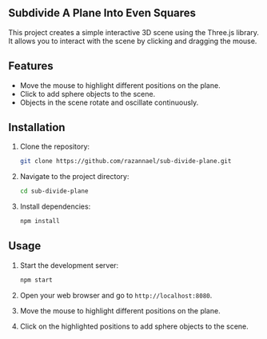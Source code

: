 ## Subdivide A Plane Into Even Squares

This project creates a simple interactive 3D scene using the Three.js library. It allows you to interact with the scene by clicking and dragging the mouse.

## Features

- Move the mouse to highlight different positions on the plane.
- Click to add sphere objects to the scene.
- Objects in the scene rotate and oscillate continuously.

## Installation

1. Clone the repository:

    ```bash
    git clone https://github.com/razannael/sub-divide-plane.git
    ```

2. Navigate to the project directory:

    ```bash
    cd sub-divide-plane
    ```

3. Install dependencies:

    ```bash
    npm install
    ```

## Usage

1. Start the development server:

    ```bash
    npm start
    ```

2. Open your web browser and go to `http://localhost:8080`.

3. Move the mouse to highlight different positions on the plane.

4. Click on the highlighted positions to add sphere objects to the scene.


